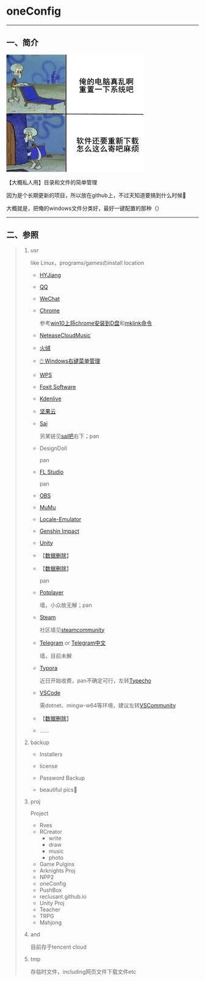 # **oneConfig**



---



## 一、简介



![](img/真麻烦.jpg)

【大概私人用】目录和文件的简单管理

因为是个长期更新的项目，所以放在github上，不过天知道要搞到什么时候🙏

大概就是，把俺的windows文件分类好，最好一键配置的那种（）



---



## 二、参照

> 1. usr
>
>    like Linux，programs/gamesのinstall location
>
>    * [HYJiang](http://www.huochaipro.com/)
>
>    * [QQ](https://im.qq.com/index)
>
>    * [WeChat](https://weixin.qq.com/)
>
>    * [Chrome](https://www.google.cn/chrome/)
>
>      参考[win10上将chrome安装到D盘](https://blog.csdn.net/MoneStar/article/details/114168808)和[mklink命令](https://www.cnblogs.com/life-of-coding/p/10871831.html)
>
>    * [NeteaseCloudMusic](https://music.163.com/#/download)
>
>    * [火绒](https://www.huorong.cn/)
>
>    * [🖱️ Windows右键菜单管理](https://github.com/BluePointLilac/ContextMenuManager)
>
>    * [WPS](https://www.wps.cn/)
>
>    * [Foxit Software](https://www.foxitsoftware.cn)
>
>    * [Kdenlive](https://kdenlive.org/en/)
>
>    * [坚果云](https://www.jianguoyun.com/)
>
>    + [Sai](http://www.systemax.jp/ja/sai/)
>
>      另某链见[sai吧](https://tieba.baidu.com/f?ie=utf-8&kw=sai)右下；pan
>
>    + DesignDoll
>
>      pan
>
>    + [FL Studio](https://flstudiochina.mairuan.com/)
>
>      pan
>
>    + [OBS](https://obsproject.com/zh-cn/download)
>
>    + [MuMu](https://mumu.163.com/)
>
>    + [Locale-Emulator](https://github.com/xupefei/Locale-Emulator)
>
>    + [Genshin Impact](https://ys.mihoyo.com)
>
>    + [Unity](https://unity.cn/releases)
>
>    + 【[数据删除](https://www.sockscap64.com/sstap-享受游戏-使用sstap/)】
>
>    + 【[数据删除](https://github.com/qingshuisiyuan/electron-ssr-backup)】
>
>      pan
>
>    + [Potplayer](https://potplayer.daum.net/?lang=zh_CN)
>
>      墙，小众故无解；pan
>
>    + [Steam](https://store.steampowered.com/)
>
>      社区墙见[steamcommunity](https://www.dogfight360.com/blog/686/)
>
>    + [Telegram](https://telegram.org/)  or  [Telegram中文](https://www.teleglcn.com/)
>
>      墙，目前未解
>
>    + [Typora](https://www.typora.io/)
>
>      近日开始收费，pan不确定可行，左转[Typecho](http://typecho.org/)
>
>    + [VSCode](https://code.visualstudio.com/)
>
>      需dotnet、mingw-w64等环境，建议左转[VSCommunity](https://visualstudio.microsoft.com/zh-hant/vs/community/)
>
>    + 【[数据删除](https://www.wisecleaner.com/wise-folder-hider-free.html)】
>
>    + ……
>
> 2. backup
>
>    + Installers
>    + license
>
>    + Password Backup
>    + beautiful pics🤤
>
> 4. proj
>
>    Project
>
>    + Rves
>    + RCreator
>      + write
>      + draw
>      + music
>      + photo
>    + Game Pulgins
>    + Arknights Proj
>    + NPP2
>    + oneConfig
>    + PushBox
>    + reclusant.github.io
>    + Unity Proj
>    + Teacher
>    + TRPG
>    + Mahjong
>
> 4. <my scholl> and <my company>
>
>    目前存于tencent cloud
>
> 5. tmp
>
>    存临时文件，including网页文件下载文件etc
>

